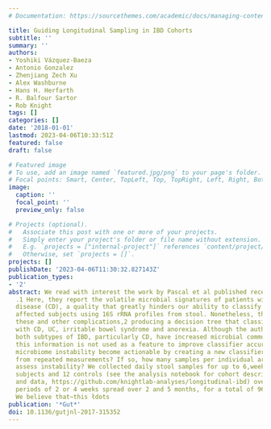 ```yaml
---
# Documentation: https://sourcethemes.com/academic/docs/managing-content/

title: Guiding Longitudinal Sampling in IBD Cohorts
subtitle: ''
summary: ''
authors:
- Yoshiki Vázquez-Baeza
- Antonio Gonzalez
- Zhenjiang Zech Xu
- Alex Washburne
- Hans H. Herfarth
- R. Balfour Sartor
- Rob Knight
tags: []
categories: []
date: '2018-01-01'
lastmod: 2023-04-06T10:33:51Z
featured: false
draft: false

# Featured image
# To use, add an image named `featured.jpg/png` to your page's folder.
# Focal points: Smart, Center, TopLeft, Top, TopRight, Left, Right, BottomLeft, Bottom, BottomRight.
image:
  caption: ''
  focal_point: ''
  preview_only: false

# Projects (optional).
#   Associate this post with one or more of your projects.
#   Simply enter your project's folder or file name without extension.
#   E.g. `projects = ["internal-project"]` references `content/project/deep-learning/index.md`.
#   Otherwise, set `projects = []`.
projects: []
publishDate: '2023-04-06T11:30:32.827143Z'
publication_types:
- '2'
abstract: We read with interest the work by Pascal et al published recently in Gut
  .1 Here, they report the volatile microbial signatures of patients with Crohn's
  disease (CD), a quality that greatly hinders our ability to classify healthy from
  affected subjects using 16S rRNA profiles from stool. Nonetheless, their work overcame
  these and other complications,2 producing a decision tree that classifies subjects
  with CD, UC, irritable bowel syndrome and anorexia. Although the authors note that
  both subtypes of IBD, particularly CD, have increased microbial community instability,
  this information is not used as a feature to improve classifier accuracy. Could
  microbiome instability become actionable by creating a new classifier that benefits
  from repeated measurements? If so, how many samples per individual are needed to
  assess instability? We collected daily stool samples for up to 6,weeks from 19 CD
  subjects and 12 controls (see the analysis notebook for cohort description, methods
  and data, https://github.com/knightlab-analyses/longitudinal-ibd) over two separate
  periods of 2 or 4 weeks spread over 2 and 5 months, for a total of 960 samples.
  We believe that~this łdots
publication: '*Gut*'
doi: 10.1136/gutjnl-2017-315352
---
```

